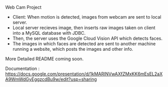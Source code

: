 Web Cam Project

- Client: When motion is detected, images from webcam are sent to local server.
- Local server recieves image, then inserts raw images taken on client into a MySQL database with JDBC.
- Then, the server uses the Google Cloud Vision API which detects faces. 
- The images in which faces are detected are sent to another machine running a website, which posts the images and other info.


More Detailed README coming soon.

Documentation : https://docs.google.com/presentation/d/1kMARlNVwAXfZMxKK6mEsEL2aXA9WmWdGyEggzcdBu9w/edit?usp=sharing


